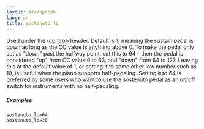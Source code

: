 ```yaml
---
layout: sfz/opcode
lang: en
title: sostenuto_lo
---
```

Used under the ‹[control](/headers/control)› header.
Default is 1, meaning the sustain pedal is down as long as the CC value is
anything above 0. To make the pedal only act as "down" past the halfway point,
set this to 64 - then the pedal is considered "up" from CC value 0 to 63, and
"down" from 64 to 127. Leaving this at the default value of 1, or setting it to
some other low number such as 10, is useful when the piano supports
half-pedaling. Setting it to 64 is preferred by some users who want to use the
sostenuto pedal as an on/off switch for instruments with no half-pedaling.

##### Examples

```
sostenuto_lo=64
sostenuto_lo=20
```
